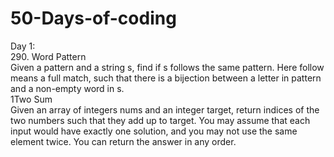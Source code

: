 # 50-Days-of-coding

Day 1:  
290. Word Pattern  
Given a pattern and a string s, find if s follows the same pattern. Here follow means a full match, such that there is a bijection between a letter in pattern and a non-empty word in s.  
1Two Sum  
Given an array of integers nums and an integer target, return indices of the two numbers such that they add up to target. You may assume that each input would have exactly one solution, and you may not use the same element twice. You can return the answer in any order.
